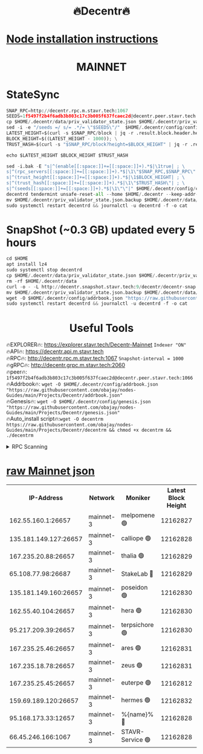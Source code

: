 <h1 align="center"> 🔥Decentr🔥</h1>

[Node installation instructions](https://github.com/obajay/nodes-Guides/tree/main/Projects/Decentr)
=
<h1 align="center"> MAINNET</h1>

# StateSync
```python
SNAP_RPC=http://decentr.rpc.m.stavr.tech:1067
SEEDS=1f5497f2b4f6adb3b803c17c3b005f637fcaec2d@decentr.peer.stavr.tech:1066
cp $HOME/.decentr/data/priv_validator_state.json $HOME/.decentr/priv_validator_state.json.backup
sed -i -e "/seeds =/ s/= .*/= \"$SEEDS\"/"  $HOME/.decentr/config/config.toml
LATEST_HEIGHT=$(curl -s $SNAP_RPC/block | jq -r .result.block.header.height); \
BLOCK_HEIGHT=$((LATEST_HEIGHT - 1000)); \
TRUST_HASH=$(curl -s "$SNAP_RPC/block?height=$BLOCK_HEIGHT" | jq -r .result.block_id.hash)

echo $LATEST_HEIGHT $BLOCK_HEIGHT $TRUST_HASH

sed -i.bak -E "s|^(enable[[:space:]]+=[[:space:]]+).*$|\1true| ; \
s|^(rpc_servers[[:space:]]+=[[:space:]]+).*$|\1\"$SNAP_RPC,$SNAP_RPC\"| ; \
s|^(trust_height[[:space:]]+=[[:space:]]+).*$|\1$BLOCK_HEIGHT| ; \
s|^(trust_hash[[:space:]]+=[[:space:]]+).*$|\1\"$TRUST_HASH\"| ; \
s|^(seeds[[:space:]]+=[[:space:]]+).*$|\1\"\"|" $HOME/.decentr/config/config.toml
decentrd tendermint unsafe-reset-all --home $HOME/.decentr --keep-addr-book
mv $HOME/.decentr/priv_validator_state.json.backup $HOME/.decentr/data/priv_validator_state.json
sudo systemctl restart decentrd && journalctl -u decentrd -f -o cat
```
# SnapShot (~0.3 GB) updated every 5 hours
```python
cd $HOME
apt install lz4
sudo systemctl stop decentrd
cp $HOME/.decentr/data/priv_validator_state.json $HOME/.decentr/priv_validator_state.json.backup
rm -rf $HOME/.decentr/data
curl -o - -L http://decentr.snapshot.stavr.tech:9/decentr/decentr-snap.tar.lz4 | lz4 -c -d - | tar -x -C $HOME/.decentr --strip-components 2
mv $HOME/.decentr/priv_validator_state.json.backup $HOME/.decentr/data/priv_validator_state.json
wget -O $HOME/.decentr/config/addrbook.json "https://raw.githubusercontent.com/obajay/nodes-Guides/main/Projects/Decentr/addrbook.json"
sudo systemctl restart decentrd && journalctl -u decentrd -f -o cat
```

 <h1 align="center"> Useful Tools</h1>

🔥EXPLORER🔥:     https://explorer.stavr.tech/Decentr-Mainnet        `Indexer "ON"` \
🔥API🔥:          https://decentr.api.m.stavr.tech \
🔥RPC🔥:          http://decentr.rpc.m.stavr.tech:1067              `Snapshot-interval = 1000` \
🔥gRPC🔥:         http://decentr.grpc.m.stavr.tech:2060 \
🔥peer🔥:         `1f5497f2b4f6adb3b803c17c3b005f637fcaec2d@decentr.peer.stavr.tech:1066` \
🔥Addrbook🔥:  `wget -O $HOME/.decentr/config/addrbook.json "https://raw.githubusercontent.com/obajay/nodes-Guides/main/Projects/Decentr/addrbook.json"` \
🔥Genesis🔥:  `wget -O $HOME/.decentr/config/genesis.json "https://raw.githubusercontent.com/obajay/nodes-Guides/main/Projects/Decentr/genesis.json"` \
🔥Auto_install script🔥:`wget -O decentrm https://raw.githubusercontent.com/obajay/nodes-Guides/main/Projects/Decentr/decentrm && chmod +x decentrm && ./decentrm`

<details>
<summary>RPC Scanning</summary>

<h2 align="center"> We scan nodes in real time every 4 hours. And we provide the final result of RPC endpoints.
We cannot influence the operation of these nodes in any way. </h2>


```python
If Voting Power is higher than 0 --> then the Node is a validator of the network and may be subject to attack and be a potential threat to the chain.
```
```python
We marked such validators with a red symbol
```

</details>

[raw Mainnet json](https://rpc-check.decentrm.stavr.tech/decentrm/rpc-decentrm-result.json)
=



<table><tr><th>IP-Address</th><th>Network</th><th>Moniker</th><th>Latest Block Height</th><th>Earliest Block Height</th><th>Catching Up</th><th>Tx Index</th><th>Voting Power</th><th>Scan Time</th></tr><tr><td>162.55.160.1:26657</td><td>mainnet-3</td><td>melpomene 🟢</td><td>12162827</td><td>1688950</td><td>False</td><td>on</td><td>0</td><td>2023-12-28T00:04:47.988623081UTC</td></tr><tr><td>135.181.149.127:26657</td><td>mainnet-3</td><td>calliope 🟢</td><td>12162828</td><td>1688950</td><td>False</td><td>on</td><td>0</td><td>2023-12-28T00:04:52.498772769UTC</td></tr><tr><td>167.235.20.88:26657</td><td>mainnet-3</td><td>thalia 🟢</td><td>12162829</td><td>1688950</td><td>False</td><td>on</td><td>0</td><td>2023-12-28T00:04:58.327038289UTC</td></tr><tr><td>65.108.77.98:26687</td><td>mainnet-3</td><td>StakeLab 🔴</td><td>12162829</td><td>1688950</td><td>False</td><td>on</td><td>5398668</td><td>2023-12-28T00:04:58.754403241UTC</td></tr><tr><td>135.181.149.160:26657</td><td>mainnet-3</td><td>poseidon 🟢</td><td>12162830</td><td>1688950</td><td>False</td><td>on</td><td>0</td><td>2023-12-28T00:05:01.618559335UTC</td></tr><tr><td>162.55.40.104:26657</td><td>mainnet-3</td><td>hera 🟢</td><td>12162830</td><td>1688950</td><td>False</td><td>on</td><td>0</td><td>2023-12-28T00:05:03.954405462UTC</td></tr><tr><td>95.217.209.39:26657</td><td>mainnet-3</td><td>terpsichore 🟢</td><td>12162830</td><td>1688950</td><td>False</td><td>on</td><td>0</td><td>2023-12-28T00:05:06.324432747UTC</td></tr><tr><td>167.235.25.46:26657</td><td>mainnet-3</td><td>ares 🟢</td><td>12162831</td><td>1688950</td><td>False</td><td>on</td><td>0</td><td>2023-12-28T00:05:08.620220712UTC</td></tr><tr><td>167.235.18.78:26657</td><td>mainnet-3</td><td>zeus 🟢</td><td>12162831</td><td>1688950</td><td>False</td><td>on</td><td>0</td><td>2023-12-28T00:05:11.047381598UTC</td></tr><tr><td>167.235.25.45:26657</td><td>mainnet-3</td><td>euterpe 🟢</td><td>12162812</td><td>1688950</td><td>False</td><td>on</td><td>0</td><td>2023-12-28T00:05:13.416936541UTC</td></tr><tr><td>159.69.189.120:26657</td><td>mainnet-3</td><td>hermes 🟢</td><td>12162832</td><td>1688950</td><td>False</td><td>on</td><td>0</td><td>2023-12-28T00:05:15.793144735UTC</td></tr><tr><td>95.168.173.33:12657</td><td>mainnet-3</td><td>%{name}% 🔴</td><td>12162828</td><td>8964001</td><td>False</td><td>on</td><td>4174198</td><td>2023-12-28T00:04:53.842644524UTC</td></tr><tr><td>66.45.246.166:1067</td><td>mainnet-3</td><td>STAVR-Service 🟢</td><td>12162828</td><td>12162001</td><td>False</td><td>on</td><td>0</td><td>2023-12-28T00:04:53.181573605UTC</td></tr></table>